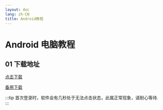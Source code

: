 ```yaml
---
layout: doc
lang: zh-CN
title: Android教程
---
```


# Android 电脑教程

## 01 下载地址

[点击下载](https://assets.tyro.wiki/t/Digilink.apk)

[备用下载](http://154.23.241.39:9008/t/Digilink.apk)

:::tip
首次登录时，软件会有几秒处于无法点击状态，此属正常现象，请耐心等待.
:::